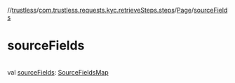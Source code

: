 //[trustless](../../../index.md)/[com.trustless.requests.kyc.retrieveSteps.steps](../index.md)/[Page](index.md)/[sourceFields](source-fields.md)

# sourceFields

\
val [sourceFields](source-fields.md): [SourceFieldsMap](../-source-fields-map/index.md)
